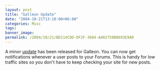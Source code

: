 ```yaml
---
layout: post
title: "Galleon Update"
date: "2004-10-21T13:10:00+06:00"
categories: Misc 
tags: 
banner_image: 
permalink: /2004/10/21/BD114CDD-DF2F-3604-A402759B8693E9A0
---
```


A minor <a href="http://www.camdenfamily.com/morpheus/downloads/forumsupdate.zip">update</a> has been released for Galleon. You can now get notifications whenever a user posts to your Forums. This is handy for low traffic sites so you don't have to keep checking your site for new posts.